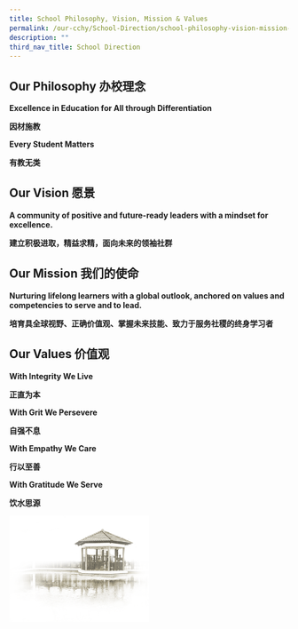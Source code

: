 ```yaml
---
title: School Philosophy, Vision, Mission & Values
permalink: /our-cchy/School-Direction/school-philosophy-vision-mission-n-values
description: ""
third_nav_title: School Direction
---
```

**Our Philosophy 办校理念**
-------------------

**Excellence in Education for All through Differentiation**

**因材施教**

**Every Student Matters**

**有教无类**

**Our Vision 愿景**
-------------

**A community of positive and future-ready leaders with a mindset for excellence.**

**建立积极进取，精益求精，面向未来的领袖社群**

**Our Mission 我们的使命**
-----------------

**Nurturing lifelong learners with a global outlook, anchored on values and competencies to serve and to lead.**

**培育具全球视野、正确价值观、掌握未来技能、致力于服务社稷的终身学习者**

**Our Values 价值观**
--------------

**With Integrity We Live**

**正直为本**

**With Grit We Persevere**

**自强不息**

**With Empathy We Care**

**行以至善**

**With Gratitude We Serve**

**饮水思源**

<img src="/images/pavilion.png" 
     style="width:50%">
